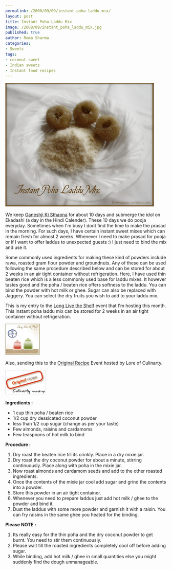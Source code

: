 ```yaml
--- 
permalink: /2008/09/09/instant-poha-laddu-mix/
layout: post
title: Instant Poha Laddu Mix
image: /2008/09/instant_poha_laddu_mix.jpg
published: true
author: Roma Sharma
categories: 
- Sweets
tags:
- coconut sweet
- Indian sweets
- Instant food recipes
---
```

<a href="/2008/09/instant_poha_laddu_mix.jpg"><img class="alignnone size-full wp-image-601" title="instant_poha_laddu_mix" src="/2008/09/instant_poha_laddu_mix.jpg" alt="" width="464" height="384" /></a>

We keep <a href="/2008/09/ganeshji_ki_sthapna.jpg">Ganeshji Ki Sthapna</a> for about 10 days and submerge the idol on Ekadashi (a day in the Hindi Calender). These 10 days we do pooja everyday. Sometimes when I'm busy I dont find the time to make the prasad in the morning. For such days, I have certain instant sweet mixes which can remain fresh for almost 2 weeks. Whenever I need to make prasad for pooja or if I want to offer laddus to unexpected guests :) I just need to bind the mix and use it.

Some commonly used ingredients for making these kind of powders include rawa, roasted gram flour powder and groundnuts. Any of these can be used following the same procedure described below and can be stored for about 2 weeks in an air tight container without refrigeration. Here, I have used thin beaten rice which is a less commonly used base for laddu mixes. It however tastes good and the poha / beaten rice offers softness to the laddu.
You can bind the powder with hot milk or ghee. Sugar can also be replaced with Jaggery. You can select the dry fruits you wish to add to your laddu mix.

This is my entry to the <a href="http://romaspacenew.wordpress.com/2008/08/07/long-live-the-shelf/">Long Live the Shelf</a> event that I'm hosting this month. This instant poha laddu mix can be stored for 2 weeks in an air tight container without refrigeration.

<a href="http://romaspacenew.wordpress.com/2008/08/07/long-live-the-shelf/"><img class="alignnone size-thumbnail wp-image-603" title="jars_3" src="/2008/09/jars_3.jpg?w=107" alt="" width="107" height="96" /></a>

Also, sending this to the <a href="http://culinarty.sapiensworks.com/articles/original-recipes-monthy-round-up-event/">Original Recipe</a> Event hosted by Lore of Culinarty.

<a href="http://culinarty.sapiensworks.com/articles/original-recipes-monthy-round-up-event/"><img class="alignnone size-thumbnail wp-image-624" title="original_recipe" src="/2008/09/original_recipe.jpg?w=128" alt="" width="128" height="76" /></a>

<strong>Ingredients :</strong>
<ul>
	<li>1 cup thin poha / beaten rice</li>
	<li>1/2 cup dry dessicated coconut powder</li>
	<li>less than 1/2 cup sugar (change as per your taste)</li>
	<li>Few almonds, raisins and cardamoms</li>
	<li>Few teaspoons of hot milk to bind</li>
</ul>
<strong>Procedure :</strong>
<ol>
	<li>Dry roast the beaten rice till its crinkly. Place in a dry mixie jar.</li>
	<li>Dry roast the dry coconut powder for about a minute, stirring continuously. Place along with poha in the mixie jar.</li>
	<li>Now roast almonds and cardamom seeds and add to the other roasted ingredients.</li>
	<li>Once the contents of the mixie jar cool add sugar and grind the contents into a powder.</li>
	<li>Store this powder in an air tight container.</li>
	<li>Whenever you need to prepare laddus just add hot milk / ghee to the powder and bind it.</li>
	<li>Dust the laddus with some more powder and garnish it with a raisin. You can fry raisins in the same ghee you heated for the binding.</li>
</ol>
<strong>Please NOTE :</strong>
<ol>
	<li>Its really easy for the thin poha and the dry coconut powder to get burnt. You need to stir them continuously.</li>
	<li>Please wait till the roasted ingredients completely cool off before adding sugar.</li>
	<li>While binding, add hot milk / ghee in small quantities else you might suddenly find the dough unmanageable.</li>
</ol>
